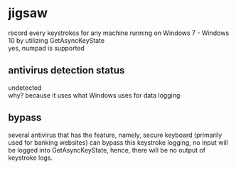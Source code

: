 # jigsaw
record every keystrokes for any machine running on Windows 7 - Windows 10 by utilizing GetAsyncKeyState  
yes, numpad is supported
## antivirus detection status
undetected  
why? because it uses what Windows uses for data logging
## bypass
several antivirus that has the feature, namely, secure keyboard (primarily used for banking websites) can bypass this keystroke logging, no input will be logged into GetAsyncKeyState, hence, there will be no output of keystroke logs.
